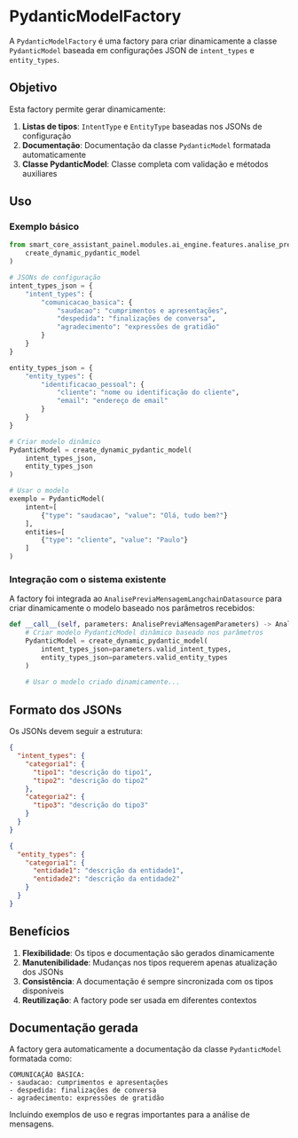 # PydanticModelFactory

A `PydanticModelFactory` é uma factory para criar dinamicamente a classe `PydanticModel` baseada em configurações JSON de `intent_types` e `entity_types`.

## Objetivo

Esta factory permite gerar dinamicamente:
1. **Listas de tipos**: `IntentType` e `EntityType` baseadas nos JSONs de configuração
2. **Documentação**: Documentação da classe `PydanticModel` formatada automaticamente
3. **Classe PydanticModel**: Classe completa com validação e métodos auxiliares

## Uso

### Exemplo básico

```python
from smart_core_assistant_painel.modules.ai_engine.features.analise_previa_mensagem.datasource.langchain_pydantic.pydantic_model_factory import (
    create_dynamic_pydantic_model
)

# JSONs de configuração
intent_types_json = {
    "intent_types": {
        "comunicacao_basica": {
            "saudacao": "cumprimentos e apresentações",
            "despedida": "finalizações de conversa",
            "agradecimento": "expressões de gratidão"
        }
    }
}

entity_types_json = {
    "entity_types": {
        "identificacao_pessoal": {
            "cliente": "nome ou identificação do cliente",
            "email": "endereço de email"
        }
    }
}

# Criar modelo dinâmico
PydanticModel = create_dynamic_pydantic_model(
    intent_types_json, 
    entity_types_json
)

# Usar o modelo
exemplo = PydanticModel(
    intent=[
        {"type": "saudacao", "value": "Olá, tudo bem?"}
    ],
    entities=[
        {"type": "cliente", "value": "Paulo"}
    ]
)
```

### Integração com o sistema existente

A factory foi integrada ao `AnalisePreviaMensagemLangchainDatasource` para criar dinamicamente o modelo baseado nos parâmetros recebidos:

```python
def __call__(self, parameters: AnalisePreviaMensagemParameters) -> AnalisePreviaMensagemLangchain:
    # Criar modelo PydanticModel dinâmico baseado nos parâmetros
    PydanticModel = create_dynamic_pydantic_model(
        intent_types_json=parameters.valid_intent_types,
        entity_types_json=parameters.valid_entity_types
    )
    
    # Usar o modelo criado dinamicamente...
```

## Formato dos JSONs

Os JSONs devem seguir a estrutura:

```json
{
  "intent_types": {
    "categoria1": {
      "tipo1": "descrição do tipo1",
      "tipo2": "descrição do tipo2"
    },
    "categoria2": {
      "tipo3": "descrição do tipo3"
    }
  }
}
```

```json
{
  "entity_types": {
    "categoria1": {
      "entidade1": "descrição da entidade1",
      "entidade2": "descrição da entidade2"
    }
  }
}
```

## Benefícios

1. **Flexibilidade**: Os tipos e documentação são gerados dinamicamente
2. **Manutenibilidade**: Mudanças nos tipos requerem apenas atualização dos JSONs
3. **Consistência**: A documentação é sempre sincronizada com os tipos disponíveis
4. **Reutilização**: A factory pode ser usada em diferentes contextos

## Documentação gerada

A factory gera automaticamente a documentação da classe `PydanticModel` formatada como:

```
COMUNICAÇÃO BÁSICA:
- saudacao: cumprimentos e apresentações
- despedida: finalizações de conversa
- agradecimento: expressões de gratidão
```

Incluindo exemplos de uso e regras importantes para a análise de mensagens.
